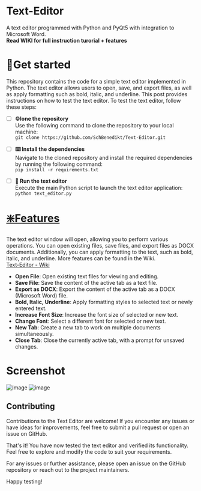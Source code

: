 # Text-Editor
A text editor programmed with Python and PyQt5 with integration to Microsoft Word.<br>
**Read WIKI for full instruction turorial + features**
# 🛫Get started
This repository contains the code for a simple text editor implemented in Python. The text editor allows users to open, save, and export files, as well as apply formatting such as bold, italic, and underline. This post provides instructions on how to test the text editor.
To test the text editor, follow these steps:
- [ ] **©️lone the repository**
      <br> Use the following command to clone the repository to your local machine: <br>
    ```git clone https://github.com/SchBenedikt/Text-Editor.git```
- [ ] **⌨️ Install the dependencies** <br>
      Navigate to the cloned repository and install the required dependencies by running the following command: <br>
```pip install -r requirements.txt```

- [ ] **🎉 Run the text editor**<br>
      Execute the main Python script to launch the text editor application:<br>
      ```python text_editor.py```
      
# [❇️Features](https://github.com/SchBenedikt/Text-Editor/wiki/Features)
The text editor window will open, allowing you to perform various operations. You can open existing files, save files, and export files as DOCX documents. Additionally, you can apply formatting to the text, such as bold, italic, and underline.
More features can be found in the Wiki.<br>
[Text-Editor - Wiki](https://github.com/SchBenedikt/Text-Editor/wiki/Features)

- **Open File**: Open existing text files for viewing and editing.
- **Save File**: Save the content of the active tab as a text file.
- **Export as DOCX**: Export the content of the active tab as a DOCX (Microsoft Word) file.
- **Bold, Italic, Underline**: Apply formatting styles to selected text or newly entered text.
- **Increase Font Size**: Increase the font size of selected or new text.
- **Change Font**: Select a different font for selected or new text.
- **New Tab**: Create a new tab to work on multiple documents simultaneously.
- **Close Tab**: Close the currently active tab, with a prompt for unsaved changes.
# Screenshot
![image](https://github.com/SchBenedikt/Text-Editor/assets/137323528/84378902-e87f-405a-aed1-8f0437417dc3)
![image](https://github.com/SchBenedikt/Text-Editor/assets/137323528/191ffcd3-89da-4711-8e73-5e0ab45e7923)


## Contributing
Contributions to the Text Editor are welcome! If you encounter any issues or have ideas for improvements, feel free to submit a pull request or open an issue on GitHub.

That's it! You have now tested the text editor and verified its functionality. Feel free to explore and modify the code to suit your requirements.

For any issues or further assistance, please open an issue on the GitHub repository or reach out to the project maintainers.

Happy testing!


